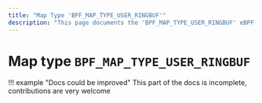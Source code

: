 ```yaml
---
title: "Map Type 'BPF_MAP_TYPE_USER_RINGBUF'"
description: "This page documents the 'BPF_MAP_TYPE_USER_RINGBUF' eBPF map type, including its defintion, usage, program types that can use it, and examples."
---
```

# Map type `BPF_MAP_TYPE_USER_RINGBUF`

!!! example "Docs could be improved"
    This part of the docs is incomplete, contributions are very welcome
